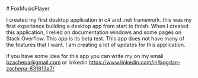 <p style="text-align: center;">
  <![Image alt](https://github.com/FoxiLoveIT/FoxMusicPlayer/raw/master/AppView.jpg)
>
</p>
# FoxMusicPlayer

I created my first desktop application in c# and .net framework. this was my first experience building a desktop app from start to finish. 
When I created this application, I relied on documentation windows and some pages on Stack Overflow. This app is its beta test. 
This app does not have many of the features that I want. I am creating a lot of updates for this application.


if you have some idea for this app you can write my on my email bzachepa@gmail.com or linkedin https://www.linkedin.com/in/bogdan-zachepa-831813a7/

